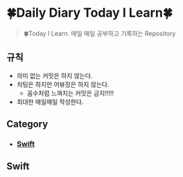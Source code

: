# 🍀Daily Diary Today I Learn🍀
> 🍀Today I Learn. 매일 매일 공부하고 기록하는 Repository

## 규칙
- 의미 없는 커밋은 하지 않는다.
- 치팅은 하지만 어뷰징은 하지 않는다.
    - 꼼수처럼 느껴지는 커밋은 금지!!!!!
- 최대한 매일매일 작성한다.

## Category
- ### [Swift](#Swift)

## Swift